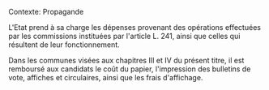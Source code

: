 Contexte: Propagande

L'Etat prend à sa charge les dépenses provenant des opérations effectuées par les commissions instituées par l'article L. 241, ainsi que celles qui résultent de leur fonctionnement.

Dans les communes visées aux chapitres III et IV du présent titre, il est remboursé aux candidats le coût du papier, l'impression des bulletins de vote, affiches et circulaires, ainsi que les frais d'affichage.